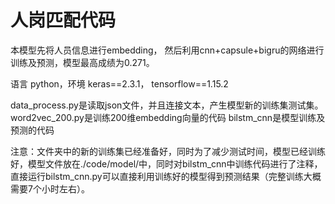 人岗匹配代码
====
本模型先将人员信息进行embedding， 然后利用cnn+capsule+bigru的网络进行训练及预测，模型最高成绩为0.271。

语言 python，环境 keras==2.3.1， tensorflow==1.15.2

data_process.py是读取json文件，并且连接文本，产生模型新的训练集测试集。
word2vec_200.py是训练200维embedding向量的代码
bilstm_cnn是模型训练及预测的代码

注意：文件夹中的新的训练集已经准备好，同时为了减少测试时间，模型已经训练好，模型文件放在./code/model/中，同时对bilstm_cnn中训练代码进行了注释，直接运行bilstm_cnn.py可以直接利用训练好的模型得到预测结果（完整训练大概需要7个小时左右）。
